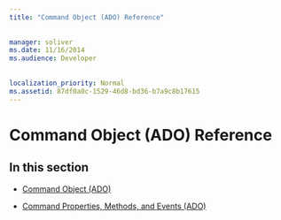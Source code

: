 ```yaml
---
title: "Command Object (ADO) Reference"
  
  
manager: soliver
ms.date: 11/16/2014
ms.audience: Developer
 
  
localization_priority: Normal
ms.assetid: 87df0a0c-1529-46d8-bd36-b7a9c8b17615
---
```


# Command Object (ADO) Reference

## In this section

- [Command Object (ADO)](command-object-ado.md)
    
- [Command Properties, Methods, and Events (ADO)](command-properties-methods-and-events-ado.md)
    

